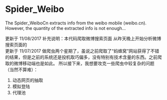 # Spider_Weibo
The Spider_WeiboCn extracts info from the weibo mobile (weibo.cn). However, the quantity of the extracted info is not enough...

更新于 11/08/2017
补充说明：本代码爬取微博搜索页面
从昨天晚上开始分析微博搜索页面的
<br>
更新于 11/07/2017
做爬虫两个星期了，虽说之前爬取了“蚂蜂窝”网站获得了不错的结果，但是之前的系统还是投机取巧偏多，没有特别有技术含量的东西。之前爬取的微博移动端也是如此。
所以接下来，我想要攻克一些爬虫中较复杂的问题（当然不算难）：
1. 动态网页的抽取
2. 模拟登陆
3. 代理池
